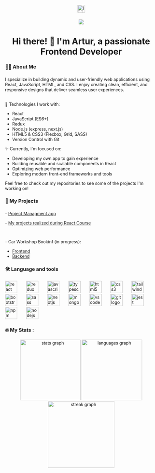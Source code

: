 <div align="center">
  <a href="https://www.linkedin.com/in/artur-czerwiak-368788318" target="_blank">
    <img src="https://img.shields.io/static/v1?message=LinkedIn&logo=linkedin&label=&color=0077B5&logoColor=white&labelColor=&style=for-the-badge" height="25" alt="linkedin logo"  />
  </a>
</div>

###

<div align="center">
  <img src="https://visitor-badge.laobi.icu/badge?page_id=ArturDevCraft.ArturDevCraft&"  />
</div>

###

<h1 align="center">Hi there! 👋 I'm Artur, a passionate Frontend Developer</h1>

###

<h3 align="left">👩‍💻  About Me</h3>

###

<p align="left">
I specialize in building dynamic and user-friendly web applications using React, JavaScript, HTML, and CSS. I enjoy creating clean, efficient, and responsive designs that deliver seamless user experiences.<br><br>

🔧 Technologies I work with:

<ul>
<li>React</li>
<li>JavaScript (ES6+)</li>
<li>Redux</li>
<li>Node.js (express, next.js)</li>
<li>HTML5 & CSS3 (Flexbox, Grid, SASS)</li>
<li>Version Control with Git</li>
</ul>

✨ Currently, I'm focused on:

<ul>
<li>Developing my own app to gain experience</li>
<li>Building reusable and scalable components in React</li>
<li>Optimizing web performance</li>
<li>Exploring modern front-end frameworks and tools</li>
</ul>
Feel free to check out my repositories to see some of the projects I'm working on!

</p>

###

<h3 align="left">💼 My Projects</h3>

###

<p align="left">- <a href= "https://github.com/ArturDevCraft/React_Course-Project_6">Project Managment app</a></p>
<p align="left">- <a href= "https://github.com/ArturDevCraft/React-Course">My projects realized during React Course</a></p>
<br>
<p align="left">- Car Workshop Bookinf (in progress):</p>
  <ul>
  <li><a href="https://github.com/ArturDevCraft/carWorkshop-frontend">Frontend</a></li>
  <li><a href="https://github.com/ArturDevCraft/carWorkshop-backend">Backend</a></li>

  </ul>

###

<h3 align="left">🛠 Language and tools</h3>

###

<div align="left">
  <img src="https://cdn.jsdelivr.net/gh/devicons/devicon/icons/react/react-original.svg" height="40" alt="react logo"  />
  <img width="22" />
  <img src="https://cdn.jsdelivr.net/gh/devicons/devicon/icons/redux/redux-original.svg" height="40" alt="redux logo"  />
  <img width="22" />
  <img src="https://cdn.jsdelivr.net/gh/devicons/devicon/icons/javascript/javascript-original.svg" height="40" alt="javascript logo"  />
  <img width="22" />
  <img src="https://cdn.jsdelivr.net/gh/devicons/devicon/icons/typescript/typescript-original.svg" height="40" alt="typescript logo"  />
  <img width="22" />
  <img src="https://cdn.jsdelivr.net/gh/devicons/devicon/icons/html5/html5-original.svg" height="40" alt="html5 logo"  />
  <img width="22" />
  <img src="https://cdn.jsdelivr.net/gh/devicons/devicon/icons/css3/css3-original.svg" height="40" alt="css3 logo"  />
  <img width="22" />
  <img src="https://cdn.jsdelivr.net/gh/devicons/devicon/icons/tailwindcss/tailwindcss-original-wordmark.svg" height="40" alt="tailwindcss logo"  />
  <img width="22" />
  <img src="https://cdn.jsdelivr.net/gh/devicons/devicon/icons/bootstrap/bootstrap-original.svg" height="40" alt="bootstrap logo"  />
  <img width="22" />
  <img src="https://cdn.jsdelivr.net/gh/devicons/devicon/icons/sass/sass-original.svg" height="40" alt="sass logo"  />
  <img width="22" />
  <img src="https://cdn.jsdelivr.net/gh/devicons/devicon/icons/nextjs/nextjs-original.svg" height="40" alt="nextjs logo"  />
  <img width="22" />
  <img src="https://cdn.jsdelivr.net/gh/devicons/devicon/icons/mongodb/mongodb-original.svg" height="40" alt="mongodb logo"  />
  <img width="22" />
  <img src="https://cdn.jsdelivr.net/gh/devicons/devicon/icons/vscode/vscode-original.svg" height="40" alt="vscode logo"  />
  <img width="22" />
  <img src="https://cdn.jsdelivr.net/gh/devicons/devicon/icons/git/git-original.svg" height="40" alt="git logo"  />
  <img width="22" />
  <img src="https://cdn.jsdelivr.net/gh/devicons/devicon/icons/jest/jest-plain.svg" height="40" alt="jest logo"  />
  <img width="22" />
  <img src="https://cdn.jsdelivr.net/gh/devicons/devicon/icons/npm/npm-original-wordmark.svg" height="40" alt="npm logo"  />
  <img width="22" />
  <img src="https://cdn.jsdelivr.net/gh/devicons/devicon/icons/nodejs/nodejs-original.svg" height="40" alt="nodejs logo"  />
</div>

###

<h3 align="left">🔥   My Stats :</h3>

###

<div align="center">
  <img src="https://github-readme-stats.vercel.app/api?username=ArturDevCraft&hide_title=false&hide_rank=true&show_icons=true&include_all_commits=true&count_private=true&disable_animations=false&theme=gruvbox&locale=en&hide_border=true&order=1" height="200" alt="stats graph"  />
  <img src="https://github-readme-stats.vercel.app/api/top-langs?username=ArturDevCraft&locale=en&hide_title=false&layout=compact&card_width=320&langs_count=6&theme=gruvbox&hide_border=true&order=2" height="200" alt="languages graph"  />
  <img src="https://streak-stats.demolab.com?user=ArturDevCraft&locale=en&mode=weekly&theme=gruvbox&hide_border=true&border_radius=5&order=3" height="220" alt="streak graph"  />
</div>

###
